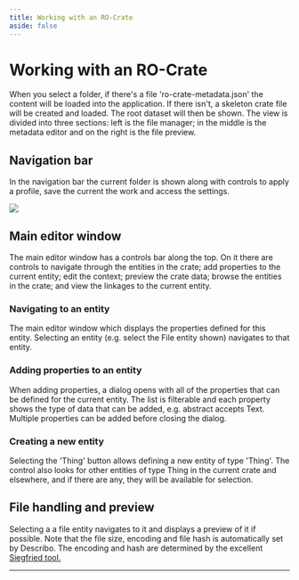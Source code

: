 ```yaml
---
title: Working with an RO-Crate
aside: false
---
```


# Working with an RO-Crate

When you select a folder, if there's a file 'ro-crate-metadata.json' the content will be loaded into
the application. If there isn't, a skeleton crate file will be created and loaded. The root dataset
will then be shown. The view is divided into three sections: left is the file manager; in the middle
is the metadata editor and on the right is the file preview.

<ImageComponent src="/images/tour/desktop3.png" />

## Navigation bar

In the navigation bar the current folder is shown along with controls to apply a profile, save the
current the work and access the settings.

![](/images/tutorial-working-with-a-crate/desktop2.png)

## Main editor window

The main editor window has a controls bar along the top. On it there are controls to navigate
through the entities in the crate; add properties to the current entity; edit the context; preview
the crate data; browse the entities in the crate; and view the linkages to the current entity.

<ImageComponent src="/images/tutorial-working-with-a-crate/desktop3.png" />

### Navigating to an entity

The main editor window which displays the properties defined for this entity. Selecting an entity
(e.g. select the File entity shown) navigates to that entity.

<ImageComponent src="/images/tutorial-working-with-a-crate/desktop4.png" />

### Adding properties to an entity

When adding properties, a dialog opens with all of the properties that can be defined for the
current entity. The list is filterable and each property shows the type of data that can be added,
e.g. abstract accepts Text. Multiple properties can be added before closing the dialog.

<ImageComponent src="/images/tour/desktop5.png" />

### Creating a new entity

Selecting the 'Thing' button allows defining a new entity of type 'Thing'. The control also looks
for other entities of type Thing in the current crate and elsewhere, and if there are any, they will
be available for selection.

<ImageComponent src="/images/tour/desktop6.png" />

## File handling and preview

Selecting a a file entity navigates to it and displays a preview of it if possible. Note that the
file size, encoding and file hash is automatically set by Describo. The encoding and hash are
determined by the excellent <a href="https://www.itforarchivists.com/" target="_blank">Siegfried
tool.</a>

<ImageComponent src="/images/tour/desktop4.png" />

---
